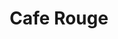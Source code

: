 ---
title: "Cafe Rouge"
address: "1 Saint Andrews Street, Dublin City Centre, Co. Dublin, Dublin 2"
tel: "+353 (0)16 79 1357"
county: "Dublin"
category: "French Restaurants"
type: "Content"
lat: "53.34434509277344"
lng: "-6.261751651763916"
---
